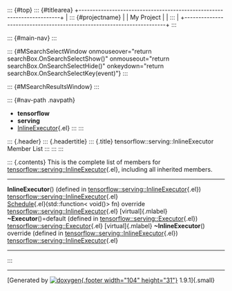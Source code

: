 ::: {#top}
::: {#titlearea}
+-----------------------------------------------------------------------+
| ::: {#projectname}                                                    |
| My Project                                                            |
| :::                                                                   |
+-----------------------------------------------------------------------+
:::

::: {#main-nav}
:::

::: {#MSearchSelectWindow onmouseover="return searchBox.OnSearchSelectShow()" onmouseout="return searchBox.OnSearchSelectHide()" onkeydown="return searchBox.OnSearchSelectKey(event)"}
:::

::: {#MSearchResultsWindow}
:::

::: {#nav-path .navpath}
-   **tensorflow**
-   **serving**
-   [InlineExecutor](classtensorflow_1_1serving_1_1InlineExecutor.html){.el}
:::
:::

::: {.header}
::: {.headertitle}
::: {.title}
tensorflow::serving::InlineExecutor Member List
:::
:::
:::

::: {.contents}
This is the complete list of members for
[tensorflow::serving::InlineExecutor](classtensorflow_1_1serving_1_1InlineExecutor.html){.el},
including all inherited members.

  -------------------------------------------------------------------------------------------------------------------------------------------- ----------------------------------------------------------------------------------------------- --------------------
  **InlineExecutor**() (defined in [tensorflow::serving::InlineExecutor](classtensorflow_1_1serving_1_1InlineExecutor.html){.el})              [tensorflow::serving::InlineExecutor](classtensorflow_1_1serving_1_1InlineExecutor.html){.el}   
  [Schedule](classtensorflow_1_1serving_1_1InlineExecutor.html#a4787bb65866f0b4746d65103cc17761a){.el}(std::function\< void()\> fn) override   [tensorflow::serving::InlineExecutor](classtensorflow_1_1serving_1_1InlineExecutor.html){.el}   [virtual]{.mlabel}
  **\~Executor**()=default (defined in [tensorflow::serving::Executor](classtensorflow_1_1serving_1_1Executor.html){.el})                      [tensorflow::serving::Executor](classtensorflow_1_1serving_1_1Executor.html){.el}               [virtual]{.mlabel}
  **\~InlineExecutor**() override (defined in [tensorflow::serving::InlineExecutor](classtensorflow_1_1serving_1_1InlineExecutor.html){.el})   [tensorflow::serving::InlineExecutor](classtensorflow_1_1serving_1_1InlineExecutor.html){.el}   
  -------------------------------------------------------------------------------------------------------------------------------------------- ----------------------------------------------------------------------------------------------- --------------------
:::

------------------------------------------------------------------------

[Generated by [![doxygen](doxygen.svg){.footer width="104"
height="31"}](https://www.doxygen.org/index.html) 1.9.1]{.small}
